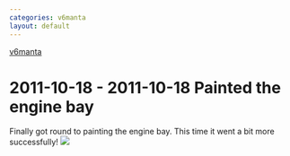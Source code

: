 ```yaml
---
categories: v6manta
layout: default
---
```


[v6manta](/v6manta)

# 2011-10-18 - 2011-10-18 Painted the engine bay
Finally got round to painting the engine bay. This time it went a bit more successfully! ![](/img/v6manta/manta0492.jpg)
